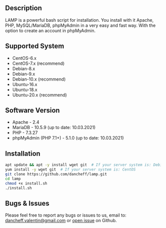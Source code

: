 ## Description
LAMP is a powerful bash script for installation. You install with it Apache, PHP, MySQL/MariaDB, phpMyAdmin in a very easy and fast way. With the option to create an account in phpMyAdmin.

## Supported System
* CentOS-6.x
* CentOS-7.x (recommend)
* Debian-8.x
* Debian-9.x
* Debian-10.x (recommend)
* Ubuntu-16.x
* Ubuntu-18.x
* Ubuntu-20.x (recommend)

## Software Version
* Apache - 2.4
* MariaDB - 10.5.9 (up to date: 10.03.2021)
* PHP - 7.3.27
* phpMyAdmin (PHP 7.1+) - 5.1.0 (up to date: 10.03.2021)

## Installation
```bash
apt update && apt -y install wget git  # If your server system is: Debian/Ubuntu
yum install -y wget git  # If your server system is: CentOS
git clone https://github.com/dancheff/lamp.git
cd lamp
chmod +x install.sh
./install.sh
```

## Bugs & Issues
Please feel free to report any bugs or issues to us, email to: dancheff.valentin@gmail.com or [open issue](http://github.com/dancheff/lamp/issues) on Github.
